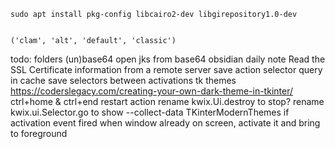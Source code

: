

	sudo apt install pkg-config libcairo2-dev libgirepository1.0-dev


	('clam', 'alt', 'default', 'classic')




todo:
	folders
	(un)base64
	open jks from base64
	obsidian daily note
	Read the SSL Certificate information from a remote server
	save action selector query in cache
	save selectors between activations
	tk themes https://coderslegacy.com/creating-your-own-dark-theme-in-tkinter/
	ctrl+home & ctrl+end
	restart action
	rename kwix.Ui.destroy to stop?
	rename kwix.ui.Selector.go to show
	--collect-data TKinterModernThemes
	if activation event fired when window already on screen, activate it and bring to foreground